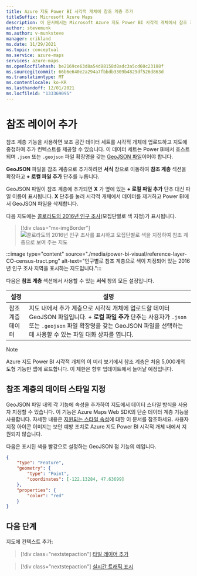```yaml
---
title: Azure 지도 Power BI 시각적 개체에 참조 계층 추가
titleSuffix: Microsoft Azure Maps
description: 이 문서에서는 Microsoft Azure 지도 Power BI 시각적 개체에서 참조 계층을 사용하는 방법을 알아봅니다.
author: stevemunk
ms.author: v-munksteve
manager: erikland
ms.date: 11/29/2021
ms.topic: conceptual
ms.service: azure-maps
services: azure-maps
ms.openlocfilehash: be2169ce63d8a54d88158d8adc3a5cd60c23108f
ms.sourcegitcommit: 66b6e640e2a294a7fbbdb3309b4829df526d863d
ms.translationtype: MT
ms.contentlocale: ko-KR
ms.lasthandoff: 12/01/2021
ms.locfileid: "133369095"
---
```

# <a name="add-a-reference-layer"></a>참조 레이어 추가

참조 계층 기능을 사용하면 보조 공간 데이터 세트를 시각적 개체에 업로드하고 지도에 중첩하여 추가 컨텍스트를 제공할 수 있습니다. 이 데이터 세트는 Power BI에서 호스트되며 `.json` 또는 `.geojson` 파일 확장명을 갖는 [GeoJSON 파일](https://wikipedia.org/wiki/GeoJSON)이어야 합니다.

**GeoJSON** 파일을 참조 계층으로 추가하려면 **서식** 창으로 이동하여 **참조 계층** 섹션을 확장하고 **+ 로컬 파일 추가** 단추를 누릅니다.

GeoJSON 파일이 참조 계층에 추가되면 **X** 가 옆에 있는 **+ 로컬 파일 추가** 단추 대신 파일 이름이 표시됩니다. **X** 단추를 눌러 시각적 개체에서 데이터를 제거하고 Power BI에서 GeoJSON 파일을 삭제합니다.

다음 지도에는 [콜로라도의 2016년 인구 조사](https://github.com/Azure-Samples/AzureMapsCodeSamples/tree/master/AzureMapsCodeSamples/Common/data/geojson)(모집단별로 색 지정)가 표시됩니다.

> [!div class="mx-imgBorder"]
> ![콜로라도의 2016년 인구 조사를 표시하고 모집단별로 색을 지정하여 참조 계층으로 보여 주는 지도](media/power-bi-visual/reference-layer-CO-census-tract.png)

:::image type="content" source="./media/power-bi-visual/reference-layer-CO-census-tract.png" alt-text="인구별로 참조 계층으로 색이 지정되어 있는 2016년 인구 조사 지역을 표시하는 지도입니다.":::

다음은 **참조 계층** 섹션에서 사용할 수 있는 **서식** 창의 모든 설정입니다.

| 설정              | 설명   |
|----------------------|---------------|
| 참조 계층 데이터 | 지도 내에서 추가 계층으로 시각적 개체에 업로드할 데이터 GeoJSON 파일입니다. **+ 로컬 파일 추가** 단추는 사용자가 `.json` 또는 `.geojson` 파일 확장명을 갖는 GeoJSON 파일을 선택하는 데 사용할 수 있는 파일 대화 상자를 엽니다. |

> [!NOTE]
> Azure 지도 Power BI 시각적 개체의 이 미리 보기에서 참조 계층은 처음 5,000개의 도형 기능만 맵에 로드합니다. 이 제한은 향후 업데이트에서 늘어날 예정입니다.

## <a name="styling-data-in-a-reference-layer"></a>참조 계층의 데이터 스타일 지정

GeoJSON 파일 내의 각 기능에 속성을 추가하여 지도에서 데이터 스타일 방식을 사용자 지정할 수 있습니다. 이 기능은 Azure Maps Web SDK의 단순 데이터 계층 기능을 사용합니다. 자세한 내용은 [지원되는 스타일 속성](spatial-io-add-simple-data-layer.md#default-supported-style-properties)에 대한 이 문서를 참조하세요. 사용자 지정 아이콘 이미지는 보안 예방 조치로 Azure 지도 Power BI 시각적 개체 내에서 지원되지 않습니다.

다음은 표시된 색을 빨강으로 설정하는 GeoJSON 점 기능의 예입니다.

```json
{
    "type": "Feature",
    "geometry": {
        "type": "Point",
        "coordinates": [-122.13284, 47.63699]
    },
    "properties": {
        "color": "red"
    }
}
```

## <a name="next-steps"></a>다음 단계

지도에 컨텍스트 추가:

> [!div class="nextstepaction"]
> [타일 레이어 추가](power-bi-visual-add-tile-layer.md)

> [!div class="nextstepaction"]
> [실시간 트래픽 표시](power-bi-visual-show-real-time-traffic.md)
